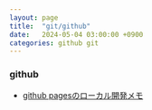 ```yaml
---
layout: page
title:  "git/github"
date:   2024-05-04 03:00:00 +0900
categories: github git
---
```


### github

- [github pagesのローカル開発メモ](2024-05-04-how-to-githubpages.html)
